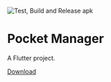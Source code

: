![Test, Build and Release apk](https://github.com/user9747/Pocket-Manager/workflows/Test,%20Build%20and%20Release%20apk/badge.svg)
# Pocket Manager

A  Flutter project.

[Download](https://github.com/user9747/Pocket-Manager/releases/latest "Download")
